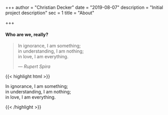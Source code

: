 +++
author = "Christian Decker"
date = "2019-08-07"
description = "Initial project description"
sec = 1
title = "About"

+++
#### Who are we, really?

> In ignorance, I am something;  
> in understanding, I am nothing;  
> in love, I am everything.</p> — <cite>Rupert Spira</cite>

{{< highlight html >}} 

In ignorance, I am something;  
in understanding, I am nothing;  
in love, I am everything. 

{{< /highlight >}}